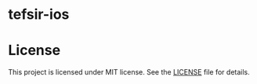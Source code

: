 # tefsir-ios


# License

This project is licensed under MIT license. See the [LICENSE](LICENSE) file for details.
